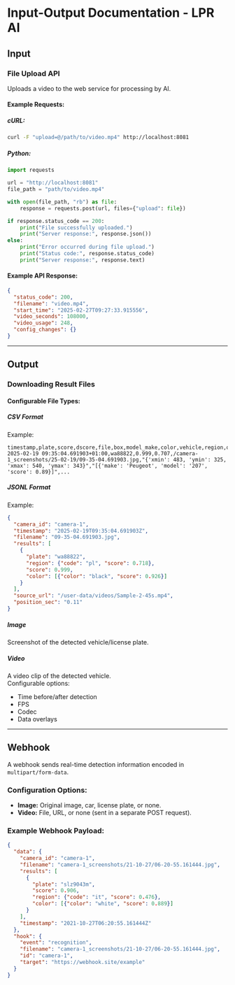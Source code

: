 # Input-Output Documentation - LPR AI

## Input

### File Upload API  
Uploads a video to the web service for processing by AI.

#### Example Requests:

##### cURL:
```sh
curl -F "upload=@/path/to/video.mp4" http://localhost:8081
```

##### Python:
```python
import requests

url = "http://localhost:8081" 
file_path = "path/to/video.mp4" 

with open(file_path, "rb") as file:
    response = requests.post(url, files={"upload": file})

if response.status_code == 200:
    print("File successfully uploaded.")
    print("Server response:", response.json())
else:
    print("Error occurred during file upload.")
    print("Status code:", response.status_code)
    print("Server response:", response.text)
```

#### Example API Response:
```json
{
  "status_code": 200,
  "filename": "video.mp4",
  "start_time": "2025-02-27T09:27:33.915556",
  "video_seconds": 108000,
  "video_usage": 248,
  "config_changes": {}
}
```

---

## Output

### Downloading Result Files  

#### Configurable File Types:

##### **CSV Format**
Example:
```csv
timestamp,plate,score,dscore,file,box,model_make,color,vehicle,region,orientation,candidates,source_url,position_sec,direction
2025-02-19 09:35:04.691903+01:00,wa88822,0.999,0.707,/camera-1_screenshots/25-02-19/09-35-04.691903.jpg,"{'xmin': 483, 'ymin': 325, 'xmax': 540, 'ymax': 343}","[{'make': 'Peugeot', 'model': '207', 'score': 0.89}]",...
```

##### **JSONL Format**
Example:
```json
{
  "camera_id": "camera-1",
  "timestamp": "2025-02-19T09:35:04.691903Z",
  "filename": "09-35-04.691903.jpg",
  "results": [
    {
      "plate": "wa88822",
      "region": {"code": "pl", "score": 0.718},
      "score": 0.999,
      "color": [{"color": "black", "score": 0.926}]
    }
  ],
  "source_url": "/user-data/videos/Sample-2-45s.mp4",
  "position_sec": "0.11"
}
```

##### **Image**  
Screenshot of the detected vehicle/license plate.

##### **Video**  
A video clip of the detected vehicle.  
Configurable options:
- Time before/after detection
- FPS
- Codec
- Data overlays

---

## Webhook  

A webhook sends real-time detection information encoded in `multipart/form-data`.

### Configuration Options:
- **Image:** Original image, car, license plate, or none.
- **Video:** File, URL, or none (sent in a separate POST request).

### Example Webhook Payload:
```json
{
  "data": {
    "camera_id": "camera-1",
    "filename": "camera-1_screenshots/21-10-27/06-20-55.161444.jpg",
    "results": [
      {
        "plate": "slz9043m",
        "score": 0.906,
        "region": {"code": "it", "score": 0.476},
        "color": [{"color": "white", "score": 0.889}]
      }
    ],
    "timestamp": "2021-10-27T06:20:55.161444Z"
  },
  "hook": {
    "event": "recognition",
    "filename": "camera-1_screenshots/21-10-27/06-20-55.161444.jpg",
    "id": "camera-1",
    "target": "https://webhook.site/example"
  }
}